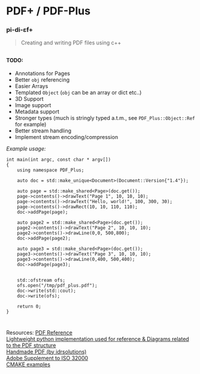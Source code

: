 

# PDF+ / PDF-Plus

### pi-di-ɛf+
> Creating and writing PDF files using c++
##

#### TODO:
* Annotations for Pages
* Better `obj` referencing
* Easier Arrays
* Templated `Object` (`obj` can be an array or dict etc..)
* 3D Support
* Image support
* Metadata support
* Stronger types (much is stringly typed a.t.m., see `PDF_Plus::Object::Ref` for example)
* Better stream handling
* Implement stream encoding/compression

*Example usage:*
```
int main(int argc, const char * argv[])
{
	using namespace PDF_Plus;
	
	auto doc = std::make_unique<Document>(Document::Version{"1.4"});
	
	auto page = std::make_shared<Page>(doc.get());
	page->contents()->drawText("Page 1", 10, 10, 10);
	page->contents()->drawText("Hello, world!", 100, 300, 30);
	page->contents()->drawRect(10, 10, 110, 110);
	doc->addPage(page);
	
	auto page2 = std::make_shared<Page>(doc.get());
	page2->contents()->drawText("Page 2", 10, 10, 10);
	page2->contents()->drawLine(0,0, 500,800);
	doc->addPage(page2);
	
	auto page3 = std::make_shared<Page>(doc.get());
	page3->contents()->drawText("Page 3", 10, 10, 10);
	page3->contents()->drawLine(0,400, 500,400);
	doc->addPage(page3);
	
	
	std::ofstream ofs;
	ofs.open("/tmp/pdf_plus.pdf");
	doc->write(std::cout);
	doc->write(ofs);
	
	return 0;
}
```

#

Resources:
[PDF Reference](https://www.adobe.com/content/dam/acom/en/devnet/pdf/pdfs/pdf_reference_archives/PDFReference.pdf)  
[Lightweight python implementation used for reference & Diagrams related to the PDF structure](https://github.com/feliam/miniPDF/blob/master/README.md)  
[Handmade PDF (by idrsolutions)](https://blog.idrsolutions.com/2010/10/make-your-own-pdf-file-part-4-hello-world-pdf/)  
[Adobe Supplement to ISO 32000](https://www.adobe.com/content/dam/acom/en/devnet/acrobat/pdfs/adobe_supplement_iso32000.pdf)  
[CMAKE examples](https://cmake.org/examples/)

